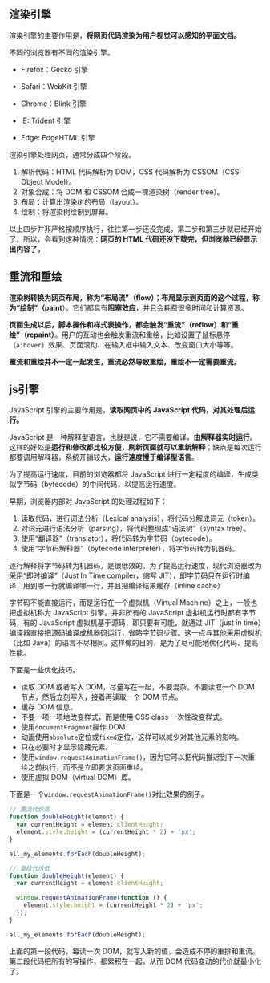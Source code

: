 ## 渲染引擎

渲染引擎的主要作用是，**将网页代码渲染为用户视觉可以感知的平面文档。**

不同的浏览器有不同的渲染引擎。

- Firefox：Gecko 引擎

- Safari：WebKit 引擎

- Chrome：Blink 引擎

- IE: Trident 引擎

- Edge: EdgeHTML 引擎

渲染引擎处理网页，通常分成四个阶段。

  1. 解析代码：HTML 代码解析为 DOM，CSS 代码解析为 CSSOM（CSS Object Model）。
  2. 对象合成：将 DOM 和 CSSOM 合成一棵渲染树（render tree）。
  3. 布局：计算出渲染树的布局（layout）。
  4. 绘制：将渲染树绘制到屏幕。

  以上四步并非严格按顺序执行，往往第一步还没完成，第二步和第三步就已经开始了。所以，会看到这种情况：**网页的 HTML 代码还没下载完，但浏览器已经显示出内容了。**

## 重流和重绘

**渲染树转换为网页布局，称为“布局流”（flow）；布局显示到页面的这个过程，称为“绘制”（paint**）。它们都具有**阻塞效应**，并且会耗费很多时间和计算资源。

**页面生成以后，脚本操作和样式表操作，都会触发“重流”（reflow）和“重绘”（repaint）**。用户的互动也会触发重流和重绘，比如设置了鼠标悬停（`a:hover`）效果、页面滚动、在输入框中输入文本、改变窗口大小等等。

**重流和重绘并不一定一起发生，重流必然导致重绘，重绘不一定需要重流。**



## js引擎

JavaScript 引擎的主要作用是，**读取网页中的 JavaScript 代码，对其处理后运行。**

JavaScript 是一种解释型语言，也就是说，它不需要编译，**由解释器实时运行**。这样的好处是**运行和修改都比较方便，刷新页面就可以重新解释**；缺点是每次运行都要调用解释器，系统开销较大，**运行速度慢于编译型语言**。

为了提高运行速度，目前的浏览器都将 JavaScript 进行一定程度的编译，生成类似字节码（bytecode）的中间代码，以提高运行速度。

早期，浏览器内部对 JavaScript 的处理过程如下：

1. 读取代码，进行词法分析（Lexical analysis），将代码分解成词元（token）。
2. 对词元进行语法分析（parsing），将代码整理成“语法树”（syntax tree）。
3. 使用“翻译器”（translator），将代码转为字节码（bytecode）。
4. 使用“字节码解释器”（bytecode interpreter），将字节码转为机器码。

逐行解释将字节码转为机器码，是很低效的。为了提高运行速度，现代浏览器改为采用“即时编译”（Just In Time compiler，缩写 JIT），即字节码只在运行时编译，用到哪一行就编译哪一行，并且把编译结果缓存（inline cache）

字节码不能直接运行，而是运行在一个虚拟机（Virtual Machine）之上，一般也把虚拟机称为 JavaScript 引擎。并非所有的 JavaScript 虚拟机运行时都有字节码，有的 JavaScript 虚拟机基于源码，即只要有可能，就通过 JIT（just in time）编译器直接把源码编译成机器码运行，省略字节码步骤。这一点与其他采用虚拟机（比如 Java）的语言不尽相同。这样做的目的，是为了尽可能地优化代码、提高性能。

下面是一些优化技巧。

- 读取 DOM 或者写入 DOM，尽量写在一起，不要混杂。不要读取一个 DOM 节点，然后立刻写入，接着再读取一个 DOM 节点。
- 缓存 DOM 信息。
- 不要一项一项地改变样式，而是使用 CSS class 一次性改变样式。
- 使用`documentFragment`操作 DOM
- 动画使用`absolute`定位或`fixed`定位，这样可以减少对其他元素的影响。
- 只在必要时才显示隐藏元素。
- 使用`window.requestAnimationFrame()`，因为它可以把代码推迟到下一次重绘之前执行，而不是立即要求页面重绘。
- 使用虚拟 DOM（virtual DOM）库。

下面是一个`window.requestAnimationFrame()`对比效果的例子。

``` js
// 重流代价高
function doubleHeight(element) {
  var currentHeight = element.clientHeight;
  element.style.height = (currentHeight * 2) + 'px';
}

all_my_elements.forEach(doubleHeight);

// 重绘代价低
function doubleHeight(element) {
  var currentHeight = element.clientHeight;

  window.requestAnimationFrame(function () {
    element.style.height = (currentHeight * 2) + 'px';
  });
}

all_my_elements.forEach(doubleHeight);
```

上面的第一段代码，每读一次 DOM，就写入新的值，会造成不停的重排和重流。第二段代码把所有的写操作，都累积在一起，从而 DOM 代码变动的代价就最小化了。